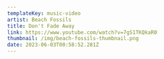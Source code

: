 ```yaml
---
templateKey: music-video
artist: Beach Fossils
title: Don't Fade Away
link: https://www.youtube.com/watch?v=7gS1TKQkaR0
thumbnail: /img/beach-fossils-thumbnail.png
date: 2023-06-03T00:58:52.281Z
---
```

